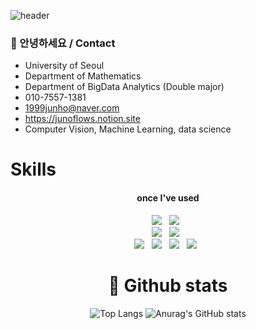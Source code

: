 ![header](https://capsule-render.vercel.app/api?type=waving&color=FAEBD7&height=300&section=header&text=Junoflow&fontSize=90&animation=fadeIn&fontAlignY=38&desc=&descAlignY=51&descAlign=62)

### 👋 안녕하세요 / Contact 

+ University of Seoul
+ Department of Mathematics
+ Department of BigData Analytics (Double major)
+ 010-7557-1381
+ 1999junho@naver.com
+ https://junoflows.notion.site
+ Computer Vision, Machine Learning, data science
  
# Skills
<div align="center">


<h4>once I've used</h4>
<img src="https://img.shields.io/badge/Python-3776AB?style=flat-square&logo=Python&logoColor=white"/> &nbsp
<img src="https://img.shields.io/badge/R-276DC3?style=flat-square&logo=R&logoColor=white"/> &nbsp
<br>
<img src="https://img.shields.io/badge/Pytorch-F7931E?style=flat-square&logo=Pytorch&logoColor=white"/> &nbsp
<img src="https://img.shields.io/badge/TensorFlow-FF6F00?style=flat-square&logo=tensorflow&logoColor=white"/> &nbsp
<br>
<img src="https://img.shields.io/badge/Github-181717?style=flat-square&logo=Github&logoColor=white"/> &nbsp
<img src="https://img.shields.io/badge/Notion-000000?style=flat-square&logo=Notion&logoColor=white"/> &nbsp
<img src="https://img.shields.io/badge/Slack-4A154B?style=flat-square&logo=slack&logoColor=white"/> &nbsp
<img src="https://img.shields.io/badge/VSCode-007ACC?style=flat-square&logo=visual-studio-code&logoColor=white"/> &nbsp


# 📖 Github stats

![Top Langs](https://github-readme-stats.vercel.app/api/top-langs/?username=Junoflows)
![Anurag's GitHub stats](https://github-readme-stats.vercel.app/api?username=Junoflows)

</div>

